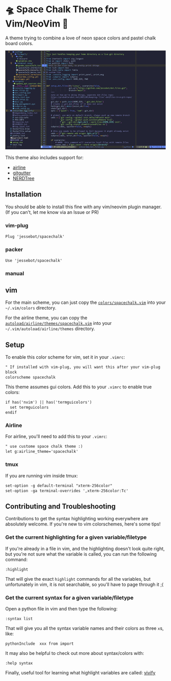 # 🛸 Space Chalk Theme for Vim/NeoVim 🎨
A theme trying to combine a love of neon space colors and pastel chalk board colors.

<img src="./img/vim_example.png" style="width=800" alt="Space Chalk Color Theme for vim/neovim, freaturing colors somewhere between pastel and neon on a very dark bluish purple">

This theme also includes support for:
- [airline]
- [gitgutter]
- [NERDTree]

## Installation

You should be able to install this fine with any vim/neovim plugin manager. (If you can't, let me know via an Issue or PR)

### vim-plug

```
Plug 'jessebot/spacechalk'
```

### packer

```
Use 'jessebot/spacechalk'
```

### manual

## vim

For the main scheme, you can just copy the [`colors/spacechalk.vim`](https://github.com/jessebot/space-chalk/blob/main/colors/spacechalk.vim) into your `~/.vim/colors` directory.

For the airline theme, you can copy the [`autoload/airline/themes/spacechalk.vim`](https://github.com/jessebot/spacechalk/blob/main/autoload/airline/themes/spacechalk.vim) into your `~/.vim/autoload/airline/themes` directory.

## Setup
To enable this color scheme for vim, set it in your `.vimrc`:

```vim
" If installed with vim-plug, you will want this after your vim-plug block
colorscheme spacechalk
```

This theme assumes gui colors. Add this to your `.vimrc` to enable true colors:

```vim
if has('nvim') || has('termguicolors')
  set termguicolors
endif
```

### Airline
For airline, you'll need to add this to your `.vimrc`:

```vim
" use custome space chalk theme :)
let g:airline_theme='spacechalk'
```

### tmux
If you are running vim inside tmux:

```tmux
set-option -g default-terminal "xterm-256color"
set-option -ga terminal-overrides ',xterm-256color:Tc'
```

## Contributing and Troubleshooting

Contributions to get the syntax highlighting working everywhere are absolutely
welcome. If you're new to vim colorschemes, here's some tips!

### Get the current highlighting for a given variable/filetype
If you're already in a file in vim, and the highlighting doesn't look quite right,
but you're not sure what the variable is called, you can run the following command:

```vim
:highlight
```

That will give the exact `highlight` commands for all the variables, but unfortunately in vim, it is not searchable, so you'll have to page through it ;(

### Get the current syntax for a given variable/filetype
Open a python file in vim and then type the following:

```vim
:syntax list
```

That will give you all the syntax variable names and their colors as three `x`s, like:

```vim
pythonInclude  xxx from import
```

It may also be helpful to check out more about syntax/colors with:

```vim
:help syntax
```

Finally, useful tool for learning what highlight variables are called:
[vivify](http://bytefluent.com/vivify/)

[airline]: https://github.com/vim-airline/vim-airline
[gitgutter]: https://github.com/airblade/vim-gitgutter
[NERDTree]: https://github.com/preservim/nerdtree
